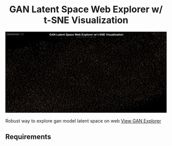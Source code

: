 <h1 align="center"> GAN Latent Space Web Explorer w/ t-SNE Visualization</h1>

[![gan-latent-space-web-explorer](index4.png?raw=true)](https://www.google.com)

Robust way to explore gan model latent space on web [View GAN Explorer](https://pages.github.com/) <br />

## Requirements
